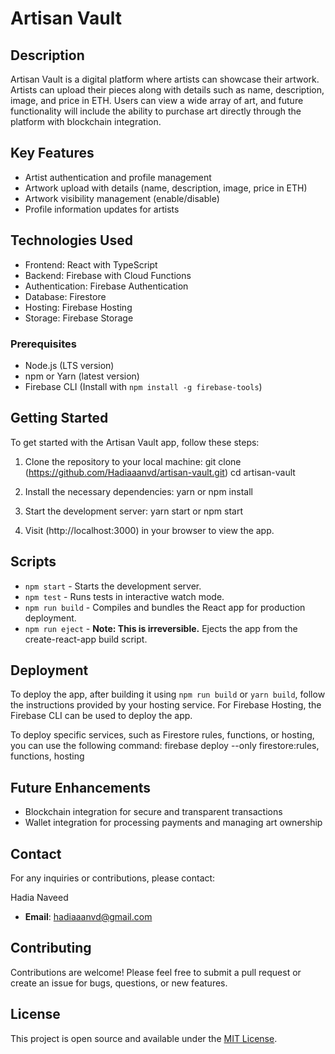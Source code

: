 # Artisan Vault

## Description

Artisan Vault is a digital platform where artists can showcase their artwork. Artists can upload their pieces along with details such as name, description, image, and price in ETH. Users can view a wide array of art, and future functionality will include the ability to purchase art directly through the platform with blockchain integration.


## Key Features

- Artist authentication and profile management
- Artwork upload with details (name, description, image, price in ETH)
- Artwork visibility management (enable/disable)
- Profile information updates for artists


## Technologies Used

- Frontend: React with TypeScript
- Backend: Firebase with Cloud Functions
- Authentication: Firebase Authentication
- Database: Firestore
- Hosting: Firebase Hosting
- Storage: Firebase Storage


### Prerequisites
- Node.js (LTS version)
- npm or Yarn (latest version)
- Firebase CLI (Install with `npm install -g firebase-tools`)


## Getting Started

To get started with the Artisan Vault app, follow these steps:

1. Clone the repository to your local machine:
git clone (https://github.com/Hadiaaanvd/artisan-vault.git)
cd artisan-vault

2. Install the necessary dependencies:
yarn or npm install 

3. Start the development server:
yarn start or npm start

4. Visit (http://localhost:3000) in your browser to view the app.


## Scripts

- `npm start` - Starts the development server.
- `npm test` - Runs tests in interactive watch mode.
- `npm run build` - Compiles and bundles the React app for production deployment.
- `npm run eject` - **Note: This is irreversible.** Ejects the app from the create-react-app build script.


## Deployment

To deploy the app, after building it using `npm run build` or `yarn build`, follow the instructions provided by your hosting service. For Firebase Hosting, the Firebase CLI can be used to deploy the app.

To deploy specific services, such as Firestore rules, functions, or hosting, you can use the following command: firebase deploy --only firestore:rules, functions, hosting



## Future Enhancements

- Blockchain integration for secure and transparent transactions
- Wallet integration for processing payments and managing art ownership


## Contact

For any inquiries or contributions, please contact:

Hadia Naveed
- **Email**: hadiaaanvd@gmail.com


## Contributing

Contributions are welcome! Please feel free to submit a pull request or create an issue for bugs, questions, or new features.


## License

This project is open source and available under the [MIT License](https://opensource.org/license/mit/).


